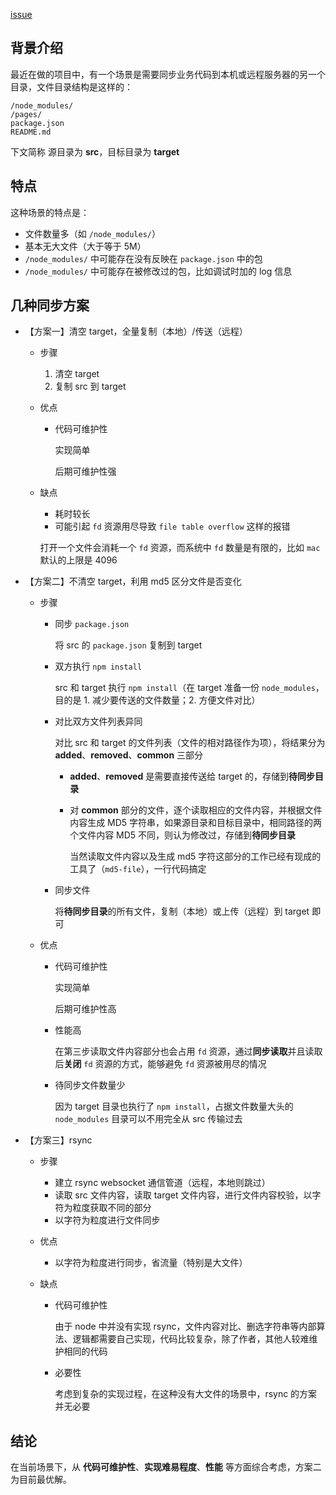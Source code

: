 [issue](https://github.com/hoperyy/blog/issues/41)

## 背景介绍

最近在做的项目中，有一个场景是需要同步业务代码到本机或远程服务器的另一个目录，文件目录结构是这样的：

```
/node_modules/
/pages/
package.json
README.md
```

下文简称 源目录为 **src**，目标目录为 **target**

## 特点

这种场景的特点是：

+   文件数量多（如 `/node_modules/`）
+   基本无大文件（大于等于 5M）
+   `/node_modules/` 中可能存在没有反映在 `package.json` 中的包
+   `/node_modules/` 中可能存在被修改过的包，比如调试时加的 log 信息

## 几种同步方案

+   【方案一】清空 target，全量复制（本地）/传送（远程）
    +   步骤
        1. 清空 target
        2. 复制 src 到 target 

    +   优点
        +   代码可维护性

            实现简单
            
            后期可维护性强
        
    +   缺点
        +   耗时较长
        +   可能引起 `fd` 资源用尽导致 `file table overflow` 这样的报错

        打开一个文件会消耗一个 `fd` 资源，而系统中 `fd` 数量是有限的，比如 `mac` 默认的上限是 4096
        
+   【方案二】不清空 target，利用 md5 区分文件是否变化
    +   步骤
        +   同步 `package.json`
        
            将 src 的 `package.json` 复制到 target
        
        +   双方执行 `npm install`
        
            src 和 target 执行 `npm install`（在 target 准备一份 `node_modules`，目的是 1. 减少要传送的文件数量；2. 方便文件对比）
            
        +   对比双方文件列表异同
            
            对比 src 和 target 的文件列表（文件的相对路径作为项），将结果分为 **added**、**removed**、**common** 三部分
            
            +   **added**、**removed** 是需要直接传送给 target 的，存储到**待同步目录**
            +   对 **common** 部分的文件，逐个读取相应的文件内容，并根据文件内容生成 MD5 字符串，如果源目录和目标目录中，相同路径的两个文件内容 MD5 不同，则认为修改过，存储到**待同步目录**

                当然读取文件内容以及生成 md5 字符这部分的工作已经有现成的工具了（`md5-file`），一行代码搞定
        
        +   同步文件
            
            将**待同步目录**的所有文件，复制（本地）或上传（远程）到 target 即可

    +   优点
        +   代码可维护性

            实现简单
            
            后期可维护性高
            
        +   性能高

            在第三步读取文件内容部分也会占用 `fd` 资源，通过**同步读取**并且读取后**关闭** `fd` 资源的方式，能够避免 `fd` 资源被用尽的情况
            
        +   待同步文件数量少

            因为 target 目录也执行了 `npm install`，占据文件数量大头的 `node_modules` 目录可以不用完全从 src 传输过去

+   【方案三】rsync
    +   步骤
        +   建立 rsync websocket 通信管道（远程，本地则跳过）
        +   读取 src 文件内容，读取 target 文件内容，进行文件内容校验，以字符为粒度获取不同的部分
        +   以字符为粒度进行文件同步

    +   优点
        +   以字符为粒度进行同步，省流量（特别是大文件）
    +   缺点
        +   代码可维护性

            由于 node 中并没有实现 rsync，文件内容对比、删选字符串等内部算法、逻辑都需要自己实现，代码比较复杂，除了作者，其他人较难维护相同的代码
            
        +   必要性

            考虑到复杂的实现过程，在这种没有大文件的场景中，rsync 的方案并无必要
            
## 结论
    
在当前场景下，从 **代码可维护性**、**实现难易程度**、**性能** 等方面综合考虑，方案二为目前最优解。